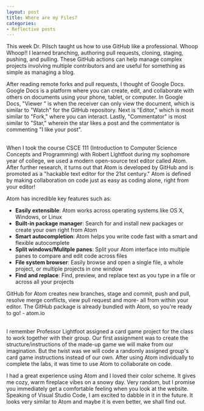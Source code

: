 ```yaml
---
layout: post
title: Where are my Files?
categories:
- Reflective posts
---
```

This week Dr. Pilsch taught us how to use GitHub like a professional. Whoop Whoop!! I learned branching, authoring pull requests, cloning, staging, pushing, and pulling. These GitHub actions can help manage complex projects involving multiple contributors and are useful for something as simple as managing a blog. 
<br/> 

After reading remote forks and pull requests, I thought of Google Docs. Google Docs is a platform where you can create, edit, and collaborate with others on documents using your phone, tablet, or computer. In Google Docs, "Viewer " is when the receiver can only view the document, which is similar to "Watch" for the GitHub repository. Next is "Editor," which is most similar to "Fork," where you can interact. Lastly, "Commentator" is most similar to "Star," wherein the star likes a post and the commentator is commenting "I like your post".   
<br/>

When I took the course CSCE 111 (Introduction to Computer Science Concepts and Programming) with Robert Lightfoot during my sophomore year of college, we used a modern open-source text editor called Atom. After further research, it turns out that Atom is developed by GitHub and is promoted as a "hackable text editor for the 21st century." Atom is defined by making collaboration on code just as easy as coding alone, right from your editor! 
<br/>

Atom has incredible key features such as: 
  * **Easily extensible**: Atom works across operating systems like OS X, Windows, or Linux
  * **Built-in package manager**: Search for and install new packages or create your own right from Atom 
  * **Smart autocompletion**: Atom helps you write code fast with a smart and flexible autocomplete
  * **Split windows/Mulitple panes**: Split your Atom interface into multiple panes to compare and edit code across files 
  * **File system browser**: Easily browse and open a single file, a whole project, or multiple projects in one window
  * **Find and replace**: Find, preview, and replace text as you type in a file or across all your projects 

GitHub for Atom creates new branches, stage and commit, push and pull, resolve merge conflicts, view pull request and more- all from within your editor. The GitHub package is already bundled with Atom, so you're ready to go! - atom.io  
<br/>

I remember Professor Lightfoot assigned a card game project for the class to work together with their group. Our first assignment was to create the structure/instructions of the made-up game we will make from our imagination. But the twist was we will code a randomly assigned group's card game instructions instead of our own. After using Atom individually to complete the labs, it was time to use Atom to collaborate on code.
<br/>

I had a great experience using Atom and I loved their color scheme. It gives me cozy, warm fireplace vibes on a snowy day. Very random, but I promise you immediately get a comfortable feeling when you look at the website. Speaking of Visual Studio Code, I am excited to dabble in it in the future. It looks very similar to Atom and maybe it is even better, we shall find out. 
<br/>
